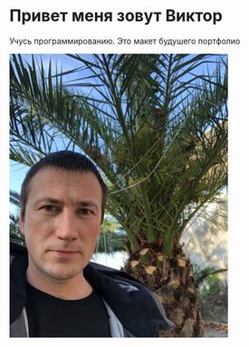 # Привет меня зовут Виктор
Учусь программированию.
Это макет будушего портфолио

![Alt text](img/1316.jpg)